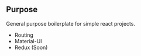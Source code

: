 ## Purpose

General purpose boilerplate for simple react projects.

  - Routing
  - Material-UI
  - Redux (Soon)

